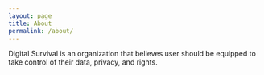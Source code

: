 ```yaml
---
layout: page
title: About
permalink: /about/
---
```


Digital Survival is an organization that believes user should be equipped to take control of their data, privacy, and rights.
